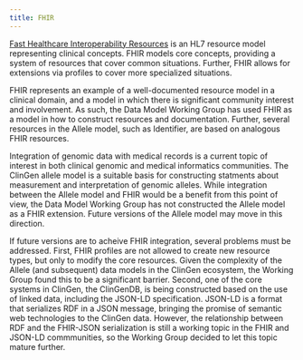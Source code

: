 ```yaml
---
title: FHIR
---
```


[Fast Healthcare Interoperability Resources](http://wiki.hl7.org/index.php?title=FHIR) is an HL7 resource model representing clinical concepts.   FHIR models core concepts, providing a system of resources that cover common situations.  Further, FHIR allows for extensions via profiles to cover more specialized situations.

FHIR represents an example of a well-documented resource model in a clinical domain, and a model in which there is significant community interest and involvement.   As such, the Data Model Working Group has used FHIR as a model in how to construct resources and documentation.  Further, several resources in the Allele model, such as Identifier, are based on analogous FHIR resources.

Integration of genomic data with medical records is a current topic of interest in both clinical genomic and medical informatics communities.  The ClinGen allele model is a suitable basis for constructing statments about measurement and interpretation of genomic alleles.   While integration between the Allele model and FHIR would be a benefit from this point of view, the Data Model Working Group has not constructed the Allele model as a FHIR extension.  Future versions of the Allele model may move in this direction.

If future versions are to acheive FHIR integration, several problems must be addressed.   First, FHIR profiles are not allowed to create new resource types, but only to modify the core resources.  Given the complexity of the Allele (and subsequent) data models in the ClinGen ecosystem, the Working Group found this to be a significant barrier.  Second, one of the core systems in ClinGen, the ClinGenDB, is being constructed based on the use of linked data, including the JSON-LD specification.  JSON-LD is a format that serializes RDF in a JSON message, bringing the promise of semantic web technologies to the ClinGen data.  However, the relationship between RDF and the FHIR-JSON serialization is still a working topic in the FHIR and JSON-LD commmunities, so the Working Group decided to let this topic mature further.
